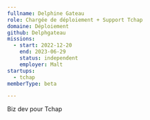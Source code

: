```yaml
---
fullname: Delphine Gateau
role: Chargée de déploiement + Support Tchap
domaine: Déploiement
github: Delphgateau
missions:
  - start: 2022-12-20
    end: 2023-06-29
    status: independent
    employer: Malt
startups:
  - tchap
memberType: beta

---
```



Biz dev pour Tchap
